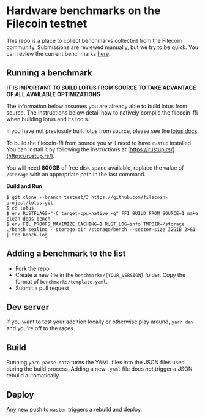# Hardware benchmarks on the Filecoin testnet

This repo is a place to collect benchmarks collected from the Filecoin community. Submissions are reviewed manually, but we try to be quick. You can review the current benchmarks [here](https://filecoin-benchmarks.coinsummer.io/).

## Running a benchmark

**IT IS IMPORTANT TO BUILD LOTUS FROM SOURCE TO TAKE ADVANTAGE OF ALL AVAILABLE OPTIMIZATIONS**

The information below assumes you are already able to build lotus from source. The instructions below detail how to natively compile the filecoin-ffi when building lotus and its tools.

If you have not previosuly built lotus from source, please see the [lotus docs](https://docs.lotu.sh/en+install-lotus-ubuntu).

To build the filecoin-ffi from source you will need to have `rustup` installed. You can install it by following the instructions at [https://rustup.rs/](https://rustup.rs/).

You will need **600GB** of free disk space available, replace the value of `/storage` with an appropriate path in the last command.

**Build and Run**

```
$ git clone --branch testnet/3 https://github.com/filecoin-project/lotus.git
$ cd lotus
$ env RUSTFLAGS="-C target-cpu=native -g" FFI_BUILD_FROM_SOURCE=1 make clean deps bench
$ env FIL_PROOFS_MAXIMIZE_CACHING=1 RUST_LOG=info TMPDIR=/storage ./bench sealing --storage-dir /storage/bench --sector-size 32GiB 2>&1 | tee bench.log
```

## Adding a benchmark to the list

- Fork the repo
- Create a new file in the `benchmarks/{YOUR_VERSION}` folder. Copy the format of `benchmarks/template.yaml`.
- Submit a pull request

## Dev server

If you want to test your addition locally or otherwise play around, `yarn dev` and you're off to the races.

## Build

Running `yarn parse-data` turns the YAML files into the JSON files used during the build process. Adding a new `.yaml` file does _not_ trigger a JSON rebuild automatically.

## Deploy

Any new push to `master` triggers a rebuild and deploy.
